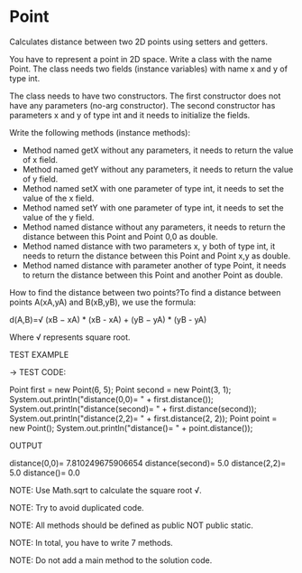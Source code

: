 # Point
Calculates distance between two 2D points using setters and getters.

You have to represent a point in 2D space. Write a class with the name Point. The class needs two fields (instance variables) with name x and y of type int.

The class needs to have two constructors. The first constructor does not have any parameters (no-arg constructor). The second constructor has parameters x and y of type int and it needs to initialize the fields.

Write the following methods (instance methods):
* Method named getX without any parameters, it needs to return the value of x field.
* Method named getY without any parameters, it needs to return the value of y field.
* Method named setX with one parameter of type int, it needs to set the value of the x field.
* Method named setY with one parameter of type int, it needs to set the value of the y field.
* Method named distance without any parameters, it needs to return the distance between this Point and Point 0,0 as double.
* Method named distance with two parameters x, y both of type int, it needs to return the distance between this Point and Point x,y as double.
* Method named distance with parameter another of type Point, it needs to return the distance between this Point and another Point as double.

How to find the distance between two points?To find a distance between points A(xA,yA) and B(xB,yB), we use the formula:

d(A,B)=√ (xB − xA) * (xB - xA) + (yB − yA) * (yB - yA)

Where √ represents square root.




TEST EXAMPLE

→ TEST CODE:

Point first = new Point(6, 5);
Point second = new Point(3, 1);
System.out.println("distance(0,0)= " + first.distance());
System.out.println("distance(second)= " + first.distance(second));
System.out.println("distance(2,2)= " + first.distance(2, 2));
Point point = new Point();
System.out.println("distance()= " + point.distance());

OUTPUT

distance(0,0)= 7.810249675906654
distance(second)= 5.0
distance(2,2)= 5.0
distance()= 0.0

NOTE: Use Math.sqrt to calculate the square root √.

NOTE: Try to avoid duplicated code.

NOTE: All methods should be defined as public NOT public static.

NOTE: In total, you have to write 7 methods.

NOTE: Do not add a main method to the solution code.
